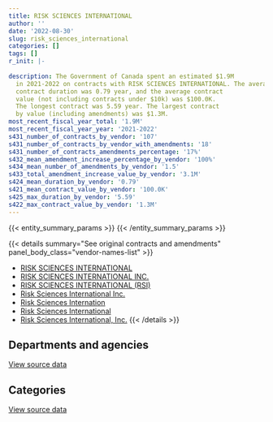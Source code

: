 ```yaml
---
title: RISK SCIENCES INTERNATIONAL
author: ''
date: '2022-08-30'
slug: risk_sciences_international
categories: []
tags: []
r_init: |-
  
description: The Government of Canada spent an estimated $1.9M
  in 2021-2022 on contracts with RISK SCIENCES INTERNATIONAL. The average
  contract duration was 0.79 year, and the average contract
  value (not including contracts under $10k) was $100.0K.
  The longest contract was 5.59 year. The largest contract
  by value (including amendments) was $1.3M.
most_recent_fiscal_year_total: '1.9M'
most_recent_fiscal_year_year: '2021-2022'
s431_number_of_contracts_by_vendor: '107'
s431_number_of_contracts_by_vendor_with_amendments: '18'
s431_number_of_contracts_amendments_percentage: '17%'
s432_mean_amendment_increase_percentage_by_vendor: '100%'
s434_mean_number_of_amendments_by_vendor: '1.5'
s433_total_amendment_increase_value_by_vendor: '3.1M'
s424_mean_duration_by_vendor: '0.79'
s421_mean_contract_value_by_vendor: '100.0K'
s425_max_duration_by_vendor: '5.59'
s422_max_contract_value_by_vendor: '1.3M'
---
```


<script src="/rmarkdown-libs/htmlwidgets/htmlwidgets.js"></script>
<link href="/rmarkdown-libs/datatables-css/datatables-crosstalk.css" rel="stylesheet" />
<script src="/rmarkdown-libs/datatables-binding/datatables.js"></script>
<script src="/rmarkdown-libs/jquery/jquery-3.6.0.min.js"></script>
<link href="/rmarkdown-libs/dt-core-bootstrap/css/dataTables.bootstrap.min.css" rel="stylesheet" />
<link href="/rmarkdown-libs/dt-core-bootstrap/css/dataTables.bootstrap.extra.css" rel="stylesheet" />
<script src="/rmarkdown-libs/dt-core-bootstrap/js/jquery.dataTables.min.js"></script>
<script src="/rmarkdown-libs/dt-core-bootstrap/js/dataTables.bootstrap.min.js"></script>
<link href="/rmarkdown-libs/crosstalk/css/crosstalk.min.css" rel="stylesheet" />
<script src="/rmarkdown-libs/crosstalk/js/crosstalk.min.js"></script>
<script src="/rmarkdown-libs/htmlwidgets/htmlwidgets.js"></script>
<link href="/rmarkdown-libs/datatables-css/datatables-crosstalk.css" rel="stylesheet" />
<script src="/rmarkdown-libs/datatables-binding/datatables.js"></script>
<script src="/rmarkdown-libs/jquery/jquery-3.6.0.min.js"></script>
<link href="/rmarkdown-libs/dt-core-bootstrap/css/dataTables.bootstrap.min.css" rel="stylesheet" />
<link href="/rmarkdown-libs/dt-core-bootstrap/css/dataTables.bootstrap.extra.css" rel="stylesheet" />
<script src="/rmarkdown-libs/dt-core-bootstrap/js/jquery.dataTables.min.js"></script>
<script src="/rmarkdown-libs/dt-core-bootstrap/js/dataTables.bootstrap.min.js"></script>
<link href="/rmarkdown-libs/crosstalk/css/crosstalk.min.css" rel="stylesheet" />
<script src="/rmarkdown-libs/crosstalk/js/crosstalk.min.js"></script>

{{< entity_summary_params >}}
{{< /entity_summary_params >}}

{{< details summary="See original contracts and amendments" panel_body_class="vendor-names-list" >}}
- [RISK SCIENCES INTERNATIONAL](https://search.open.canada.ca/en/ct/?sort=contract_value_f%20desc&page=1&search_text=%22RISK%20SCIENCES%20INTERNATIONAL%22)
- [RISK SCIENCES INTERNATIONAL INC.](https://search.open.canada.ca/en/ct/?sort=contract_value_f%20desc&page=1&search_text=%22RISK%20SCIENCES%20INTERNATIONAL%20INC.%22)
- [RISK SCIENCES INTERNATIONAL (RSI)](https://search.open.canada.ca/en/ct/?sort=contract_value_f%20desc&page=1&search_text=%22RISK%20SCIENCES%20INTERNATIONAL%20%28RSI%29%22)
- [Risk Sciences International Inc.](https://search.open.canada.ca/en/ct/?sort=contract_value_f%20desc&page=1&search_text=%22Risk%20Sciences%20International%20Inc.%22)
- [Risk Sciences Internation](https://search.open.canada.ca/en/ct/?sort=contract_value_f%20desc&page=1&search_text=%22Risk%20Sciences%20Internation%22)
- [Risk Sciences International](https://search.open.canada.ca/en/ct/?sort=contract_value_f%20desc&page=1&search_text=%22Risk%20Sciences%20International%22)
- [Risk Sciences International, Inc.](https://search.open.canada.ca/en/ct/?sort=contract_value_f%20desc&page=1&search_text=%22Risk%20Sciences%20International%2c%20Inc.%22)
{{< /details >}}

## Departments and agencies

<div id="htmlwidget-1" style="width:100%;height:auto;" class="datatables html-widget"></div>
<script type="application/json" data-for="htmlwidget-1">{"x":{"style":"bootstrap","filter":"none","vertical":false,"data":[["<a href=\"/departments/cfia-acia/\">Canadian Food Inspection Agency<\/a>","<a href=\"/departments/dfo-mpo/\">Fisheries and Oceans Canada<\/a>","<a href=\"/departments/dnd-mdn/\">National Defence<\/a>","<a href=\"/departments/ec/\">Environment and Climate Change Canada<\/a>","<a href=\"/departments/hc-sc/\">Health Canada<\/a>","<a href=\"/departments/ic/\">Innovation, Science and Economic Development Canada<\/a>","<a href=\"/departments/nrcan-rncan/\">Natural Resources Canada<\/a>","<a href=\"/departments/opc-cpvp/\">Office of the Privacy Commissioner of Canada<\/a>","<a href=\"/departments/phac-aspc/\">Public Health Agency of Canada<\/a>","<a href=\"/departments/ps-sp/\">Public Safety Canada<\/a>","<a href=\"/departments/pwgsc-tpsgc/\">Public Services and Procurement Canada<\/a>","<a href=\"/departments/tc/\">Transport Canada<\/a>"],[210028.96,24860,null,218264.88,811092.66,null,19323,null,null,null,176178.4,89579.88],[157448.12,null,null,383502.06,553265.78,null,null,null,206758.54,23447.5,30219.43,400911.48],[190244.07,8115.75,225219.17,357526.93,409119.16,49078.71,null,39816,350428.73,null,290.57,369113.57],[196134.89,31434.25,null,42243.82,531295.73,365064.31,null,37290,368508.73,null,null,369113.57]],"container":"<table class=\"table table-striped table-hover row-border order-column display\">\n  <thead>\n    <tr>\n      <th>Department<\/th>\n      <th>2018-2019<\/th>\n      <th>2019-2020<\/th>\n      <th>2020-2021<\/th>\n      <th>2021-2022<\/th>\n    <\/tr>\n  <\/thead>\n<\/table>","options":{"order":[[4,"desc"]],"pageLength":10,"autoWidth":true,"columnDefs":[{"targets":1,"render":"function(data, type, row, meta) {\n    return type !== 'display' ? data : DTWidget.formatCurrency(data, \"$\", 2, 3, \",\", \".\", true, null);\n  }"},{"targets":2,"render":"function(data, type, row, meta) {\n    return type !== 'display' ? data : DTWidget.formatCurrency(data, \"$\", 2, 3, \",\", \".\", true, null);\n  }"},{"targets":3,"render":"function(data, type, row, meta) {\n    return type !== 'display' ? data : DTWidget.formatCurrency(data, \"$\", 2, 3, \",\", \".\", true, null);\n  }"},{"targets":4,"render":"function(data, type, row, meta) {\n    return type !== 'display' ? data : DTWidget.formatCurrency(data, \"$\", 2, 3, \",\", \".\", true, null);\n  }"},{"width":"16%","targets":[1,2,3,4]},{"className":"dt-right","targets":[1,2,3,4]}],"orderClasses":false}},"evals":["options.columnDefs.0.render","options.columnDefs.1.render","options.columnDefs.2.render","options.columnDefs.3.render"],"jsHooks":[]}</script>
<p class="text-right">
<a href="https://github.com/GoC-Spending/contracts-data/tree/main/data/out/vendors/risk_sciences_international/summary_by_fiscal_year_by_department.csv" class="source-data-link btn btn-link">View source data</a>
</p>

## Categories

<div id="htmlwidget-2" style="width:100%;height:auto;" class="datatables html-widget"></div>
<script type="application/json" data-for="htmlwidget-2">{"x":{"style":"bootstrap","filter":"none","vertical":false,"data":[["<a href=\"/categories/facilities_and_construction/\">Facilities and construction<\/a>","<a href=\"/categories/professional_services/\">Professional services<\/a>","<a href=\"/categories/information_technology/\">Information technology<\/a>","<a href=\"/categories/medical/\">Medical<\/a>"],[null,1433329.74,115998.04,null],[30219.43,1567885.35,157448.12,null],[225509.74,1583198.85,190244.07,null],[39360.16,1665814.24,196134.89,39776]],"container":"<table class=\"table table-striped table-hover row-border order-column display\">\n  <thead>\n    <tr>\n      <th>Category<\/th>\n      <th>2018-2019<\/th>\n      <th>2019-2020<\/th>\n      <th>2020-2021<\/th>\n      <th>2021-2022<\/th>\n    <\/tr>\n  <\/thead>\n<\/table>","options":{"order":[[4,"desc"]],"dom":"t","pageLength":30,"autoWidth":true,"columnDefs":[{"targets":1,"render":"function(data, type, row, meta) {\n    return type !== 'display' ? data : DTWidget.formatCurrency(data, \"$\", 2, 3, \",\", \".\", true, null);\n  }"},{"targets":2,"render":"function(data, type, row, meta) {\n    return type !== 'display' ? data : DTWidget.formatCurrency(data, \"$\", 2, 3, \",\", \".\", true, null);\n  }"},{"targets":3,"render":"function(data, type, row, meta) {\n    return type !== 'display' ? data : DTWidget.formatCurrency(data, \"$\", 2, 3, \",\", \".\", true, null);\n  }"},{"targets":4,"render":"function(data, type, row, meta) {\n    return type !== 'display' ? data : DTWidget.formatCurrency(data, \"$\", 2, 3, \",\", \".\", true, null);\n  }"},{"width":"16%","targets":[1,2,3,4]},{"className":"dt-right","targets":[1,2,3,4]}],"orderClasses":false,"lengthMenu":[10,25,30,50,100]}},"evals":["options.columnDefs.0.render","options.columnDefs.1.render","options.columnDefs.2.render","options.columnDefs.3.render"],"jsHooks":[]}</script>
<p class="text-right">
<a href="https://github.com/GoC-Spending/contracts-data/tree/main/data/out/vendors/risk_sciences_international/summary_by_fiscal_year_by_category.csv" class="source-data-link btn btn-link">View source data</a>
</p>
